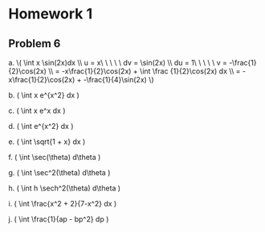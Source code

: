 # Homework 1

## Problem 6

<p>
a. \( \int x \sin(2x)dx \\
  u = x\ \ \ \ \ dv = \sin(2x) \\
  du = 1\ \ \ \ \ v = -\frac{1}{2}\cos(2x) \\
  = -x\frac{1}{2}\cos(2x) + \int \frac
  {1}{2}\cos(2x) dx \\
  = -x\frac{1}{2}\cos(2x) + -\frac{1}{4}\sin(2x)
  \)  
  
b. \( \int x e^{x^2} dx \)

c. \( \int x e^x dx \)

d. \( \int e^{x^2} dx \)

e. \( \int \sqrt{1 + x} dx \)

f. \( \int \sec(\theta) d\theta \)

g. \( \int \sec^2(\theta) d\theta \)

h. \( \int h \sech^2(\theta) d\theta \)

i. \( \int \frac{x^2 + 2}{7-x^2} dx \)

j. \( \int \frac{1}{ap - bp^2} dp \)
</p>
  
